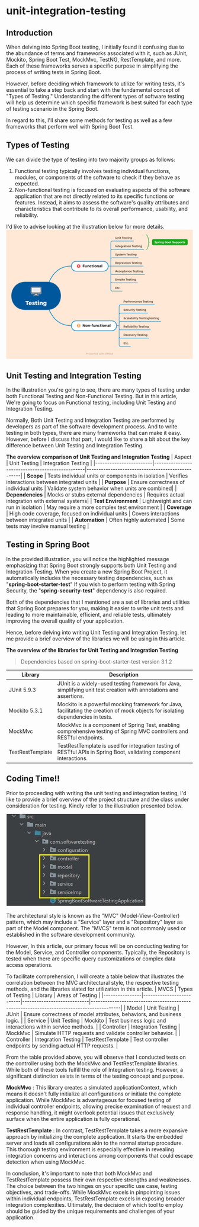 # unit-integration-testing
## Introduction
When delving into Spring Boot testing, I initially found it confusing due to the abundance of terms and frameworks associated with it, such as JUnit, Mockito, Spring Boot Test, MockMvc, TestNG, RestTemplate, and more. Each of these frameworks serves a specific purpose in simplifying the process of writing tests in Spring Boot.

However, before deciding which framework to utilize for writing tests, it's essential to take a step back and start with the fundamental concept of "Types of Testing." Understanding the different types of software testing will help us determine which specific framework is best suited for each type of testing scenario in the Spring Boot.

In regard to this, I'll share some methods for testing as well as a few frameworks that perform well with Spring Boot Test.

## Types of Testing
We can divide the type of testing into two majority groups as follows:
1. Functional testing typically involves testing individual functions, modules, or components of the software to check if they behave as expected.
2. Non-functional testing is focused on evaluating aspects of the software application that are not directly related to its specific functions or features. Instead, it aims to assess the software's quality attributes and characteristics that contribute to its overall performance, usability, and reliability.

I'd like to advise looking at the illustration below for more details.
![enter image description here](images/TypeOfTesting.png)


## Unit Testing and Integration Testing
In the illustration you're going to see, there are many types of testing under both Functional Testing and Non-Functional Testing. But in this article, We're going to focus on Functional testing, including Unit Testing and Integration Testing.

Normally, Both Unit Testing and Integration Testing are performed by developers as part of the software development process.
And to write testing in both types, there are many frameworks that can make it easy. However, before I discuss that part, I would like to share a bit about the key difference between Unit Testing and Integration Testing.

**The overview comparison of Unit Testing and Integration Testing**
| Aspect                  | Unit Testing                                    | Integration Testing                              |
|------------------------|-------------------------------------------------|--------------------------------------------------|
| **Scope**              | Tests individual units or components in isolation | Verifies interactions between integrated units  |
| **Purpose**            | Ensure correctness of individual units          | Validate system behavior when units are combined|
| **Dependencies**       | Mocks or stubs external dependencies            | Requires actual integration with external systems|
| **Test Environment**   | Lightweight and can run in isolation             | May require a more complex test environment      |
| **Coverage**           | High code coverage, focused on individual units  | Covers interactions between integrated units    |
| **Automation**         | Often highly automated                           | Some tests may involve manual testing            |

## Testing in Spring Boot
In the provided illustration, you will notice the highlighted message emphasizing that Spring Boot strongly supports both Unit Testing and Integration Testing. When you create a new Spring Boot Project, it automatically includes the necessary testing dependencies, such as "**spring-boot-starter-test**" If you wish to perform testing with Spring Security, the "**spring-security-test**" dependency is also required.

Both of the dependencies that I mentioned are a set of libraries and utilities that Spring Boot prepares for you, making it easier to write unit tests and leading to more maintainable, efficient, and reliable tests, ultimately improving the overall quality of your application.

Hence, before delving into writing Unit Testing and Integration Testing, let me provide a brief overview of the libraries we will be using in this article.

**The overview of the libraries for Unit Testing and Integration Testing**
> Dependencies based on spring-boot-starter-test version 3.1.2

| Library   | Description                                                        |
|----------------|--------------------------------------------------------------------|
| JUnit 5.9.3    | JUnit is a widely-used testing framework for Java, simplifying unit test creation with annotations and assertions. |
| Mockito 5.3.1  | Mockito is a powerful mocking framework for Java, facilitating the creation of mock objects for isolating dependencies in tests. |
| MockMvc        | MockMvc is a component of Spring Test, enabling comprehensive testing of Spring MVC controllers and RESTful endpoints. |
| TestRestTemplate | TestRestTemplate is used for integration testing of RESTful APIs in Spring Boot, validating component interactions. |

## Coding Time!!

Prior to proceeding with writing the unit testing and integration testing, I'd like to provide a brief overview of the project structure and the class under consideration for testing. Kindly refer to the illustration presented below.

![enter image description here](images/project-structure.JPG)

The architectural style is known as the "MVC" (Model-View-Controller) pattern, which may include a "Service" layer and a "Repository" layer as part of the Model component. The "MVCS" term is not commonly used or established in the software development community.

However, In this article, our primary focus will be on conducting testing for the Model, Service, and Controller components. Typically, the Repository is tested when there are specific query customizations or complex data access operations.

To facilitate comprehension, I will create a table below that illustrates the correlation between the MVC architectural style, the respective testing methods, and the libraries slated for utilization in this article.
| MVCS           | Types of Testing         | Library                    | Areas of Testing                                                                        |
|----------------|--------------------------|----------------------------|------------------------------------------------------------------------------------------|
| Model          | Unit Testing             | JUnit                      | Ensure correctness of model attributes, behaviors, and business logic.                  |
| Service        | Unit Testing             | Mockito                    | Test business logic and interactions within service methods.                             |
| Controller     | Integration Testing      | MockMvc                    | Simulate HTTP requests and validate controller behavior.                                 |
| Controller     | Integration Testing      | TestRestTemplate           | Test controller endpoints by sending actual HTTP requests.                                |

From the table provided above, you will observe that I conducted tests on the controller using both the MockMvc and TestRestTemplate libraries. While both of these tools fulfill the role of Integration testing. However, a significant distinction exists in terms of the testing concept and purpose.

**MockMvc** : This library creates a simulated applicationContext, which means it doesn't fully initialize all configurations or initiate the complete application. While MockMvc is advantageous for focused testing of individual controller endpoints, allowing precise examination of request and response handling, it might overlook potential issues that exclusively surface when the entire application is fully operational.

**TestRestTemplate** : In contrast, TestRestTemplate takes a more expansive approach by initializing the complete application. It starts the embedded server and loads all configurations akin to the normal startup procedure. This thorough testing environment is especially effective in revealing integration concerns and interactions among components that could escape detection when using MockMvc.

In conclusion, it's important to note that both MockMvc and TestRestTemplate possess their own respective strengths and weaknesses. The choice between the two hinges on your specific use case, testing objectives, and trade-offs. While MockMvc excels in pinpointing issues within individual endpoints, TestRestTemplate excels in exposing broader integration complexities. Ultimately, the decision of which tool to employ should be guided by the unique requirements and challenges of your application.
